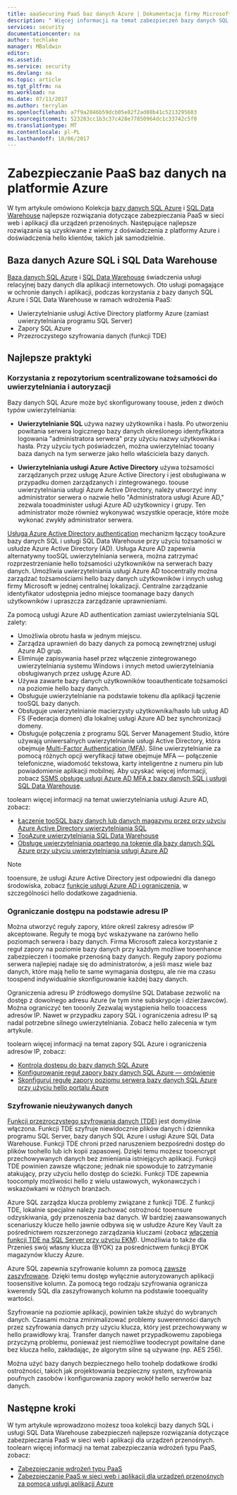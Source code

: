 ```yaml
---
title: aaaSecuring PaaS baz danych Azure | Dokumentacja firmy Microsoft
description: " Więcej informacji na temat zabezpieczeń bazy danych SQL Azure i SQL Data Warehouse najlepsze rozwiązania dotyczące zabezpieczania PaaS w sieci web i aplikacji dla urządzeń przenośnych. "
services: security
documentationcenter: na
author: techlake
manager: MBaldwin
editor: 
ms.assetid: 
ms.service: security
ms.devlang: na
ms.topic: article
ms.tgt_pltfrm: na
ms.workload: na
ms.date: 07/11/2017
ms.author: terrylan
ms.openlocfilehash: a7f9a2846b59dcb05e82f2ad88b41c5213295603
ms.sourcegitcommit: 523283cc1b3c37c428e77850964dc1c33742c5f0
ms.translationtype: MT
ms.contentlocale: pl-PL
ms.lasthandoff: 10/06/2017
---
```

# <a name="securing-paas-databases-in-azure"></a>Zabezpieczanie PaaS baz danych na platformie Azure

W tym artykule omówiono Kolekcja [bazy danych SQL Azure](https://azure.microsoft.com/services/sql-database/) i [SQL Data Warehouse](https://azure.microsoft.com/services/sql-data-warehouse/) najlepsze rozwiązania dotyczące zabezpieczania PaaS w sieci web i aplikacji dla urządzeń przenośnych. Następujące najlepsze rozwiązania są uzyskiwane z wiemy z doświadczenia z platformy Azure i doświadczenia hello klientów, takich jak samodzielnie.

## <a name="azure-sql-database-and-sql-data-warehouse"></a>Baza danych Azure SQL i SQL Data Warehouse
[Baza danych SQL Azure](../sql-database/sql-database-technical-overview.md) i [SQL Data Warehouse](../sql-data-warehouse/sql-data-warehouse-overview-what-is.md) świadczenia usługi relacyjnej bazy danych dla aplikacji internetowych. Oto usługi pomagające w ochronie danych i aplikacji, podczas korzystania z bazy danych SQL Azure i SQL Data Warehouse w ramach wdrożenia PaaS:

- Uwierzytelnianie usługi Active Directory platformy Azure (zamiast uwierzytelniania programu SQL Server)
- Zapory SQL Azure
- Przezroczystego szyfrowania danych (funkcji TDE)

## <a name="best-practices"></a>Najlepsze praktyki

### <a name="use-a-centralized-identity-repository-for-authentication-and-authorization"></a>Korzystania z repozytorium scentralizowane tożsamości do uwierzytelniania i autoryzacji

Bazy danych SQL Azure może być skonfigurowany toouse, jeden z dwóch typów uwierzytelniania:

- **Uwierzytelnianie SQL** używa nazwy użytkownika i hasła. Po utworzeniu powitania serwera logicznego bazy danych określonego identyfikatora logowania "administratora serwera" przy użyciu nazwy użytkownika i hasła. Przy użyciu tych poświadczeń, można uwierzytelniać tooany baza danych na tym serwerze jako hello właściciela bazy danych.

- **Uwierzytelniania usługi Azure Active Directory** używa tożsamości zarządzanych przez usługę Azure Active Directory i jest obsługiwana w przypadku domen zarządzanych i zintegrowanego. toouse uwierzytelniania usługi Azure Active Directory, należy utworzyć inny administrator serwera o nazwie hello "Administratora usługi Azure AD," zezwala tooadminister usługi Azure AD użytkownicy i grupy. Ten administrator może również wykonywać wszystkie operacje, które może wykonać zwykły administrator serwera.

[Usługa Azure Active Directory authentication](../active-directory/develop/active-directory-authentication-scenarios.md) mechanizm łączący tooAzure bazy danych SQL i usługi SQL Data Warehouse przy użyciu tożsamości w usłudze Azure Active Directory (AD). Usługa Azure AD zapewnia alternatywny tooSQL uwierzytelniania serwera, można zatrzymać rozprzestrzenianie hello tożsamości użytkowników na serwerach bazy danych. Umożliwia uwierzytelniania usługi Azure AD toocentrally można zarządzać tożsamościami hello bazy danych użytkowników i innych usług firmy Microsoft w jednej centralnej lokalizacji. Centralne zarządzanie identyfikator udostępnia jedno miejsce toomanage bazy danych użytkowników i upraszcza zarządzanie uprawnieniami.  

Za pomocą usługi Azure AD authentication zamiast uwierzytelniania SQL zalety:

- Umożliwia obrotu hasła w jednym miejscu.
- Zarządza uprawnień do bazy danych za pomocą zewnętrznej usługi Azure AD grup.
- Eliminuje zapisywania haseł przez włączenie zintegrowanego uwierzytelniania systemu Windows i innych metod uwierzytelniania obsługiwanych przez usługę Azure AD.
- Używa zawarte bazy danych użytkowników tooauthenticate tożsamości na poziomie hello bazy danych.
- Obsługuje uwierzytelnianie na podstawie tokenu dla aplikacji łączenie tooSQL bazy danych.
- Obsługuje uwierzytelnianie macierzysty użytkownika/hasło lub usług AD FS (Federacja domen) dla lokalnej usługi Azure AD bez synchronizacji domeny.
- Obsługuje połączenia z programu SQL Server Management Studio, które używają uniwersalnych uwierzytelnianie usługi Active Directory, która obejmuje [Multi-Factor Authentication (MFA)](../multi-factor-authentication/multi-factor-authentication.md). Silne uwierzytelnianie za pomocą różnych opcji weryfikacji łatwe obejmuje MFA — połączenie telefoniczne, wiadomość tekstowa, karty inteligentne z numeru pin lub powiadomienie aplikacji mobilnej. Aby uzyskać więcej informacji, zobacz [SSMS obsługę usługi Azure AD MFA z bazy danych SQL i usługi SQL Data Warehouse](../sql-database/sql-database-ssms-mfa-authentication.md).

toolearn więcej informacji na temat uwierzytelniania usługi Azure AD, zobacz:

- [Łączenie tooSQL bazy danych lub danych magazynu przez przy użyciu Azure Active Directory uwierzytelniania SQL](../sql-database/sql-database-aad-authentication.md)
- [TooAzure uwierzytelniania SQL Data Warehouse](../sql-data-warehouse/sql-data-warehouse-authentication.md)
- [Obsługę uwierzytelniania opartego na tokenie dla bazy danych SQL Azure przy użyciu uwierzytelniania usługi Azure AD](https://blogs.msdn.microsoft.com/sqlsecurity/2016/02/09/token-based-authentication-support-for-azure-sql-db-using-azure-ad-auth/)

> [!NOTE]
> tooensure, że usługi Azure Active Directory jest odpowiedni dla danego środowiska, zobacz [funkcje usługi Azure AD i ograniczenia](../sql-database/sql-database-aad-authentication.md#azure-ad-features-and-limitations), w szczególności hello dodatkowe zagadnienia.
>
>

### <a name="restrict-access-based-on-ip-address"></a>Ograniczanie dostępu na podstawie adresu IP
Można utworzyć reguły zapory, które określ zakresy adresów IP akceptowane. Reguły te mogą być wskazywane na zarówno hello poziomach serwera i bazy danych. Firma Microsoft zaleca korzystanie z reguł zapory na poziomie bazy danych przy każdym możliwe tooenhance zabezpieczeń i toomake przenośną bazy danych. Reguły zapory poziomu serwera najlepiej nadaje się do administratorów, a jeśli masz wiele baz danych, które mają hello te same wymagania dostępu, ale nie ma czasu toospend indywidualnie skonfigurowanie każdej bazy danych.

Ograniczenia adresu IP źródłowego domyślne SQL Database zezwolić na dostęp z dowolnego adresu Azure (w tym inne subskrypcje i dzierżawców). Można ograniczyć ten tooonly Zezwalaj wystąpienia hello tooaccess adresów IP. Nawet w przypadku zapory SQL i ograniczenia adresu IP są nadal potrzebne silnego uwierzytelniania. Zobacz hello zalecenia w tym artykule.

toolearn więcej informacji na temat zapory SQL Azure i ograniczenia adresów IP, zobacz:

- [Kontrola dostępu do bazy danych SQL Azure](../sql-database/sql-database-control-access.md)
- [Konfigurowanie reguł zapory bazy danych SQL Azure — omówienie](../sql-database/sql-database-firewall-configure.md)
- [Skonfiguruj regułę zapory poziomu serwera bazy danych SQL Azure przy użyciu hello portalu Azure](../sql-database/sql-database-configure-firewall-settings.md)

### <a name="encryption-of-data-at-rest"></a>Szyfrowanie nieużywanych danych
[Funkcji przezroczystego szyfrowania danych (TDE)](https://msdn.microsoft.com/library/azure/bb934049) jest domyślnie włączona. Funkcji TDE szyfruje niewidocznie plików danych i dziennika programu SQL Server, bazy danych SQL Azure i usługi Azure SQL Data Warehouse. Funkcji TDE chroni przed naruszeniem bezpośredni dostęp do plików toohello lub ich kopii zapasowej. Dzięki temu możesz tooencrypt przechowywanych danych bez zmieniania istniejących aplikacji. Funkcji TDE powinien zawsze włączone; jednak nie spowoduje to zatrzymanie atakujący, przy użyciu hello dostęp do ścieżki. Funkcji TDE zapewnia toocomply możliwości hello z wielu ustawowych, wykonawczych i wskazówkami w różnych branżach.

Azure SQL zarządza klucza problemy związane z funkcji TDE. Z funkcji TDE, lokalnie specjalne należy zachować ostrożność tooensure odzyskiwania, gdy przenoszenia baz danych. W bardziej zaawansowanych scenariuszy klucze hello jawnie odbywa się w usłudze Azure Key Vault za pośrednictwem rozszerzonego zarządzania kluczami (zobacz [włączenia funkcji TDE na SQL Server przy użyciu EKM](/security/encryption/enable-tde-on-sql-server-using-ekm)). Umożliwia to także dla Przenieś swój własny klucza (BYOK) za pośrednictwem funkcji BYOK magazynów kluczy Azure.

Azure SQL zapewnia szyfrowanie kolumn za pomocą [zawsze zaszyfrowane](/sql/relational-databases/security/encryption/always-encrypted-database-engine). Dzięki temu dostęp wyłącznie autoryzowanych aplikacji toosensitive kolumn. Za pomocą tego rodzaju szyfrowania ogranicza kwerendy SQL dla zaszyfrowanych kolumn na podstawie tooequality wartości.

Szyfrowanie na poziomie aplikacji, powinien także służyć do wybranych danych. Czasami można zminimalizować problemy suwerenności danych przez szyfrowania danych przy użyciu klucza, który jest przechowywany w hello prawidłowy kraj. Transfer danych nawet przypadkowemu zapobiega przyczyną problemu, ponieważ jest niemożliwe toodecrypt powitalne dane bez klucza hello, zakładając, że algorytm silne są używane (np. AES 256).

Można użyć bazy danych bezpiecznego hello toohelp dodatkowe środki ostrożności, takich jak projektowania bezpieczny system, szyfrowania poufnych zasobów i konfigurowania zapory wokół hello serwerów baz danych.

## <a name="next-steps"></a>Następne kroki
W tym artykule wprowadzono możesz tooa kolekcji bazy danych SQL i usługi SQL Data Warehouse zabezpieczeń najlepsze rozwiązania dotyczące zabezpieczania PaaS w sieci web i aplikacji dla urządzeń przenośnych. toolearn więcej informacji na temat zabezpieczania wdrożeń typu PaaS, zobacz:

- [Zabezpieczanie wdrożeń typu PaaS](security-paas-deployments.md)
- [Zabezpieczanie PaaS w sieci web i aplikacji dla urządzeń przenośnych za pomocą usługi aplikacji Azure](security-paas-applications-using-app-services.md)
